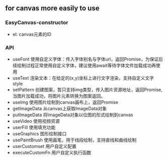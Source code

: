 ## for canvas more easily to use

### EasyCanvas-constructor
- el: canvas元素的ID
### API
- useFont
  使用自定义字体：传入字体别名与字体url，返回Promise，为保证后续绘制过程正常使用自定义字体，建议使用await等待字体文件加载成功再使用
- useText
  渲染文本：在给定的(x,y)坐标上进行文字渲染，支持自定义文字style
- setPattern
  创建图案，暂只支持img类型，传入图片资源地址，返回Promise,当图片加载成功，将图片元素转换为图案返回。
- useImg
  使用图片绘制到canvas画布上，返回Promise
- getImageData
  从canvas上获取ImageData对象
- putImageData
  将ImageData对象以位图的形式绘制到canvas
- useVideo
  使用视频资源
- userFill
  使用填充功能
- useGraphics
  图形绘制接口
- usePaintBrush
  使用画笔，用于线段绘制，支持直线和曲线绘制
- userCustomset
  用户自定义配置
- executeCustomFn
  用户自定义执行函数